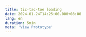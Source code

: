 ```yaml
---
title: tic-tac-toe loading
date: 2024-01-24T14:25:00.000+08:00
lang: en
duration: 5min
meta: 'View Prototype'
---
```


<Title />

<TicTacToeLoading />
